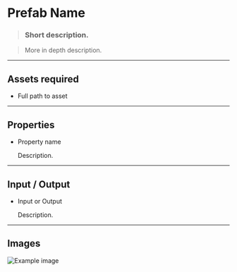 # Prefab Name

> ### Short description.

> More in depth description.

---

## Assets required

- Full path to asset

---

## Properties

- Property name

    Description.

---

## Input / Output

- Input or Output

    Description.

---

## Images

![Example image](path)